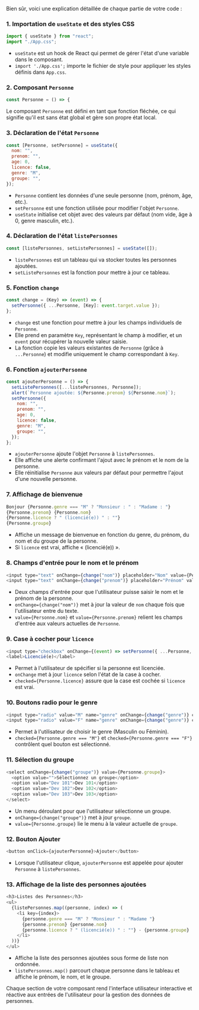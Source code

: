 Bien sûr, voici une explication détaillée de chaque partie de votre code :

### 1. Importation de `useState` et des styles CSS

```javascript
import { useState } from "react";
import "./App.css";
```

- `useState` est un hook de React qui permet de gérer l'état d'une variable dans le composant.
- `import './App.css';` importe le fichier de style pour appliquer les styles définis dans `App.css`.

### 2. Composant `Personne`

```javascript
const Personne = () => {
```

Le composant `Personne` est défini en tant que fonction fléchée, ce qui signifie qu'il est sans état global et gère son propre état local.

### 3. Déclaration de l'état `Personne`

```javascript
const [Personne, setPersonne] = useState({
  nom: "",
  prenom: "",
  age: 0,
  licence: false,
  genre: "M",
  groupe: "",
});
```

- `Personne` contient les données d'une seule personne (nom, prénom, âge, etc.).
- `setPersonne` est une fonction utilisée pour modifier l'objet `Personne`.
- `useState` initialise cet objet avec des valeurs par défaut (nom vide, âge à 0, genre masculin, etc.).

### 4. Déclaration de l'état `listePersonnes`

```javascript
const [listePersonnes, setListePersonnes] = useState([]);
```

- `listePersonnes` est un tableau qui va stocker toutes les personnes ajoutées.
- `setListePersonnes` est la fonction pour mettre à jour ce tableau.

### 5. Fonction `change`

```javascript
const change = (Key) => (event) => {
  setPersonne({ ...Personne, [Key]: event.target.value });
};
```

- `change` est une fonction pour mettre à jour les champs individuels de `Personne`.
- Elle prend en paramètre `Key`, représentant le champ à modifier, et un `event` pour récupérer la nouvelle valeur saisie.
- La fonction copie les valeurs existantes de `Personne` (grâce à `...Personne`) et modifie uniquement le champ correspondant à `Key`.

### 6. Fonction `ajouterPersonne`

```javascript
const ajouterPersonne = () => {
  setListePersonnes([...listePersonnes, Personne]);
  alert(`Personne ajoutée: ${Personne.prenom} ${Personne.nom}`);
  setPersonne({
    nom: "",
    prenom: "",
    age: 0,
    licence: false,
    genre: "M",
    groupe: "",
  });
};
```

- `ajouterPersonne` ajoute l'objet `Personne` à `listePersonnes`.
- Elle affiche une alerte confirmant l'ajout avec le prénom et le nom de la personne.
- Elle réinitialise `Personne` aux valeurs par défaut pour permettre l'ajout d'une nouvelle personne.

### 7. Affichage de bienvenue

```javascript
Bonjour {Personne.genre === "M" ? "Monsieur : " : "Madame : "}
{Personne.prenom} {Personne.nom}
{Personne.licence ? " (licencié(e)) " : ""}
{Personne.groupe}
```

- Affiche un message de bienvenue en fonction du genre, du prénom, du nom et du groupe de la personne.
- Si `licence` est vrai, affiche « (licencié(e)) ».

### 8. Champs d'entrée pour le nom et le prénom

```javascript
<input type="text" onChange={change("nom")} placeholder="Nom" value={Personne.nom} />
<input type="text" onChange={change("prenom")} placeholder="Prénom" value={Personne.prenom} />
```

- Deux champs d'entrée pour que l'utilisateur puisse saisir le nom et le prénom de la personne.
- `onChange={change("nom")}` met à jour la valeur de `nom` chaque fois que l'utilisateur entre du texte.
- `value={Personne.nom}` et `value={Personne.prenom}` relient les champs d'entrée aux valeurs actuelles de `Personne`.

### 9. Case à cocher pour `licence`

```javascript
<input type="checkbox" onChange={(event) => setPersonne({ ...Personne, licence: event.target.checked })} checked={Personne.licence} />
<label>Licencié(e)</label>
```

- Permet à l'utilisateur de spécifier si la personne est licenciée.
- `onChange` met à jour `licence` selon l'état de la case à cocher.
- `checked={Personne.licence}` assure que la case est cochée si `licence` est vrai.

### 10. Boutons radio pour le genre

```javascript
<input type="radio" value="M" name="genre" onChange={change("genre")} checked={Personne.genre === "M"} /> Masculin
<input type="radio" value="F" name="genre" onChange={change("genre")} checked={Personne.genre === "F"} /> Féminin
```

- Permet à l'utilisateur de choisir le genre (Masculin ou Féminin).
- `checked={Personne.genre === "M"}` et `checked={Personne.genre === "F"}` contrôlent quel bouton est sélectionné.

### 11. Sélection du groupe

```javascript
<select onChange={change("groupe")} value={Personne.groupe}>
  <option value="">Sélectionnez un groupe</option>
  <option value="Dev 101">Dev 101</option>
  <option value="Dev 102">Dev 102</option>
  <option value="Dev 103">Dev 103</option>
</select>
```

- Un menu déroulant pour que l'utilisateur sélectionne un groupe.
- `onChange={change("groupe")}` met à jour `groupe`.
- `value={Personne.groupe}` lie le menu à la valeur actuelle de `groupe`.

### 12. Bouton Ajouter

```javascript
<button onClick={ajouterPersonne}>Ajouter</button>
```

- Lorsque l'utilisateur clique, `ajouterPersonne` est appelée pour ajouter `Personne` à `listePersonnes`.

### 13. Affichage de la liste des personnes ajoutées

```javascript
<h3>Listes des Personnes</h3>
<ul>
  {listePersonnes.map((personne, index) => (
    <li key={index}>
      {personne.genre === "M" ? "Monsieur " : "Madame "}
      {personne.prenom} {personne.nom}
      {personne.licence ? " (licencié(e)) " : ""} - {personne.groupe}
    </li>
  ))}
</ul>
```

- Affiche la liste des personnes ajoutées sous forme de liste non ordonnée.
- `listePersonnes.map()` parcourt chaque personne dans le tableau et affiche le prénom, le nom, et le groupe.

Chaque section de votre composant rend l'interface utilisateur interactive et réactive aux entrées de l'utilisateur pour la gestion des données de personnes.
